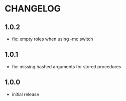 # CHANGELOG

## 1.0.2
* fix: empty roles when using -mc switch

## 1.0.1
* fix: missing hashed arguments for stored procedures

## 1.0.0
* initial release
